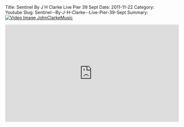Title: Sentinel  By J H Clarke  Live Pier 39 Sept
Date: 2011-11-22
Category: Youtube
Slug: Sentinel--By-J-H-Clarke--Live-Pier-39-Sept
Summary: <a href="/Sentinel--By-J-H-Clarke--Live-Pier-39-Sept.html"><img src="https://i.ytimg.com/vi/a8zqmcMe0y8/hqdefault.jpg" alt="Video Image JohnClarkeMusic"></a>

<iframe width="560" height="315" src="https://www.youtube.com/embed/a8zqmcMe0y8" title="YouTube video player" frameborder="0" allow="accelerometer; autoplay; clipboard-write; encrypted-media; gyroscope; picture-in-picture" allowfullscreen></iframe>

